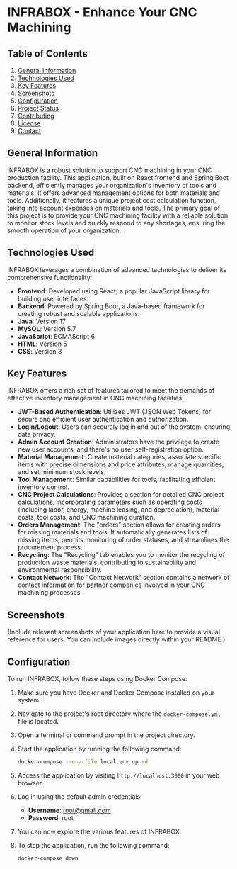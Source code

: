 # INFRABOX - Enhance Your CNC Machining

## Table of Contents

1. [General Information](#general-information)
2. [Technologies Used](#technologies-used)
3. [Key Features](#key-features)
4. [Screenshots](#screenshots)
5. [Configuration](#configuration)
6. [Project Status](#project-status)
7. [Contributing](#contributing)
8. [License](#license)
9. [Contact](#contact)

## General Information

INFRABOX is a robust solution to support CNC machining in your CNC production facility. This application, built on React frontend and Spring Boot backend, efficiently manages your organization's inventory of tools and materials. It offers advanced management options for both materials and tools. Additionally, it features a unique project cost calculation function, taking into account expenses on materials and tools. The primary goal of this project is to provide your CNC machining facility with a reliable solution to monitor stock levels and quickly respond to any shortages, ensuring the smooth operation of your organization.

## Technologies Used

INFRABOX leverages a combination of advanced technologies to deliver its comprehensive functionality:

- **Frontend**: Developed using React, a popular JavaScript library for building user interfaces.
- **Backend**: Powered by Spring Boot, a Java-based framework for creating robust and scalable applications.
- **Java**: Version 17
- **MySQL**: Version 5.7
- **JavaScript**: ECMAScript 6
- **HTML**: Version 5
- **CSS**: Version 3

## Key Features

INFRABOX offers a rich set of features tailored to meet the demands of effective inventory management in CNC machining facilities:

- **JWT-Based Authentication**: Utilizes JWT (JSON Web Tokens) for secure and efficient user authentication and authorization.
- **Login/Logout**: Users can securely log in and out of the system, ensuring data privacy.
- **Admin Account Creation**: Administrators have the privilege to create new user accounts, and there's no user self-registration option.
- **Material Management**: Create material categories, associate specific items with precise dimensions and price attributes, manage quantities, and set minimum stock levels.
- **Tool Management**: Similar capabilities for tools, facilitating efficient inventory control.
- **CNC Project Calculations**: Provides a section for detailed CNC project calculations, incorporating parameters such as operating costs (including labor, energy, machine leasing, and depreciation), material costs, tool costs, and CNC machining duration.
- **Orders Management**: The "orders" section allows for creating orders for missing materials and tools. It automatically generates lists of missing items, permits monitoring of order statuses, and streamlines the procurement process.
- **Recycling**: The "Recycling" tab enables you to monitor the recycling of production waste materials, contributing to sustainability and environmental responsibility.
- **Contact Network**: The "Contact Network" section contains a network of contact information for partner companies involved in your CNC machining processes.

## Screenshots

(Include relevant screenshots of your application here to provide a visual reference for users. You can include images directly within your README.)

## Configuration

To run INFRABOX, follow these steps using Docker Compose:

1. Make sure you have Docker and Docker Compose installed on your system.
2. Navigate to the project's root directory where the `docker-compose.yml` file is located.
3. Open a terminal or command prompt in the project directory.
4. Start the application by running the following command:

   ```sh
   docker-compose --env-file local.env up -d
   ```

5. Access the application by visiting `http://localhost:3000` in your web browser.
6. Log in using the default admin credentials:

   - **Username**: root@gmail.com
   - **Password**: root

7. You can now explore the various features of INFRABOX.
8. To stop the application, run the following command:

   ```sh
   docker-compose down
   ```
